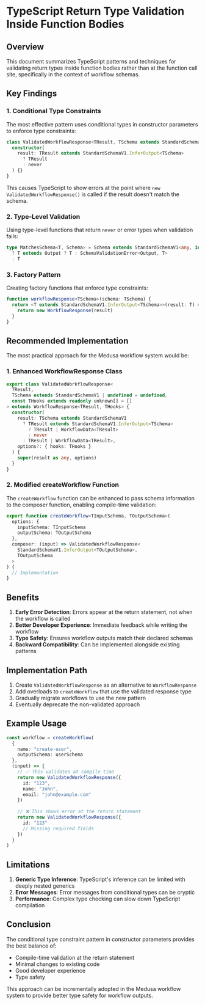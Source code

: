 # TypeScript Return Type Validation Inside Function Bodies

## Overview

This document summarizes TypeScript patterns and techniques for validating return types inside function bodies rather than at the function call site, specifically in the context of workflow schemas.

## Key Findings

### 1. **Conditional Type Constraints**

The most effective pattern uses conditional types in constructor parameters to enforce type constraints:

```typescript
class ValidatedWorkflowResponse<TResult, TSchema extends StandardSchemaV1> {
  constructor(
    result: TResult extends StandardSchemaV1.InferOutput<TSchema>
      ? TResult
      : never
  ) {}
}
```

This causes TypeScript to show errors at the point where `new ValidatedWorkflowResponse()` is called if the result doesn't match the schema.

### 2. **Type-Level Validation**

Using type-level functions that return `never` or error types when validation fails:

```typescript
type MatchesSchema<T, Schema> = Schema extends StandardSchemaV1<any, infer Output>
  ? T extends Output ? T : SchemaValidationError<Output, T>
  : T
```

### 3. **Factory Pattern**

Creating factory functions that enforce type constraints:

```typescript
function workflowResponse<TSchema>(schema: TSchema) {
  return <T extends StandardSchemaV1.InferOutput<TSchema>>(result: T) => {
    return new WorkflowResponse(result)
  }
}
```

## Recommended Implementation

The most practical approach for the Medusa workflow system would be:

### 1. **Enhanced WorkflowResponse Class**

```typescript
export class ValidatedWorkflowResponse<
  TResult,
  TSchema extends StandardSchemaV1 | undefined = undefined,
  const THooks extends readonly unknown[] = []
> extends WorkflowResponse<TResult, THooks> {
  constructor(
    result: TSchema extends StandardSchemaV1
      ? TResult extends StandardSchemaV1.InferOutput<TSchema>
        ? TResult | WorkflowData<TResult>
        : never
      : TResult | WorkflowData<TResult>,
    options?: { hooks: THooks }
  ) {
    super(result as any, options)
  }
}
```

### 2. **Modified createWorkflow Function**

The `createWorkflow` function can be enhanced to pass schema information to the composer function, enabling compile-time validation:

```typescript
export function createWorkflow<TInputSchema, TOutputSchema>(
  options: {
    inputSchema: TInputSchema
    outputSchema: TOutputSchema
  },
  composer: (input) => ValidatedWorkflowResponse<
    StandardSchemaV1.InferOutput<TOutputSchema>,
    TOutputSchema
  >
) {
  // Implementation
}
```

## Benefits

1. **Early Error Detection**: Errors appear at the return statement, not when the workflow is called
2. **Better Developer Experience**: Immediate feedback while writing the workflow
3. **Type Safety**: Ensures workflow outputs match their declared schemas
4. **Backward Compatibility**: Can be implemented alongside existing patterns

## Implementation Path

1. Create `ValidatedWorkflowResponse` as an alternative to `WorkflowResponse`
2. Add overloads to `createWorkflow` that use the validated response type
3. Gradually migrate workflows to use the new pattern
4. Eventually deprecate the non-validated approach

## Example Usage

```typescript
const workflow = createWorkflow(
  {
    name: "create-user",
    outputSchema: userSchema
  },
  (input) => {
    // ✅ This validates at compile time
    return new ValidatedWorkflowResponse({
      id: "123",
      name: "John",
      email: "john@example.com"
    })
    
    // ❌ This shows error at the return statement
    return new ValidatedWorkflowResponse({
      id: "123"
      // Missing required fields
    })
  }
)
```

## Limitations

1. **Generic Type Inference**: TypeScript's inference can be limited with deeply nested generics
2. **Error Messages**: Error messages from conditional types can be cryptic
3. **Performance**: Complex type checking can slow down TypeScript compilation

## Conclusion

The conditional type constraint pattern in constructor parameters provides the best balance of:
- Compile-time validation at the return statement
- Minimal changes to existing code
- Good developer experience
- Type safety

This approach can be incrementally adopted in the Medusa workflow system to provide better type safety for workflow outputs.